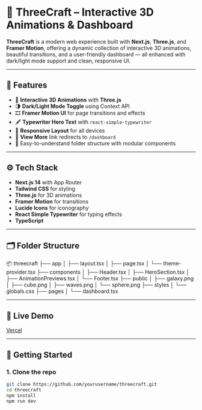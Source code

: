 # 🚀 ThreeCraft – Interactive 3D Animations & Dashboard

**ThreeCraft** is a modern web experience built with **Next.js**, **Three.js**, and **Framer Motion**, offering a dynamic collection of interactive 3D animations, beautiful transitions, and a user-friendly dashboard — all enhanced with dark/light mode support and clean, responsive UI.

---

## 🧠 Features

- 🎨 **Interactive 3D Animations** with **Three.js**
- 🌗 **Dark/Light Mode Toggle** using Context API
- 🎞️ **Framer Motion UI** for page transitions and effects
- 🖋️ **Typewriter Hero Text** with `react-simple-typewriter`
- 📱 **Responsive Layout** for all devices
- 🔗 **View More** link redirects to `/dashboard`
- 📂 Easy-to-understand folder structure with modular components

---

## ⚙️ Tech Stack

- **Next.js 14** with App Router
- **Tailwind CSS** for styling
- **Three.js** for 3D animations
- **Framer Motion** for transitions
- **Lucide Icons** for iconography
- **React Simple Typewriter** for typing effects
- **TypeScript**

---

## 🗂️ Folder Structure

📦 threecraft ├── app │ ├── layout.tsx │ ├── page.tsx │ └── theme-provider.tsx ├── components │ ├── Header.tsx │ ├── HeroSection.tsx │ ├── AnimationPreviews.tsx │ └── Footer.tsx ├── public │ ├── galaxy.png │ ├── cube.png │ ├── waves.png │ └── sphere.png ├── styles │ └── globals.css ├── pages │ └── dashboard.tsx

---

## 🧪 Live Demo

[Vercel](https://threecraft.vercel.app/)

---

## 🚀 Getting Started

### 1. Clone the repo

```bash
git clone https://github.com/yourusername/threecraft.git
cd threecraft
npm install
npm run dev

```

